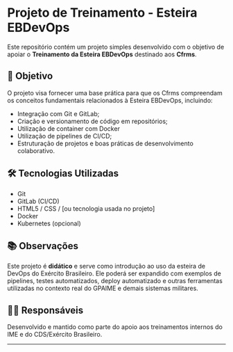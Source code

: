 # Projeto de Treinamento - Esteira EBDevOps

Este repositório contém um projeto simples desenvolvido com o objetivo de apoiar o **Treinamento da Esteira EBDevOps** destinado aos **Cfrms**.

## 📌 Objetivo

O projeto visa fornecer uma base prática para que os Cfrms compreendam os conceitos fundamentais relacionados à Esteira EBDevOps, incluindo:

- Integração com Git e GitLab;
- Criação e versionamento de código em repositórios;
- Utilização de container com Docker
- Utilização de pipelines de CI/CD;
- Estruturação de projetos e boas práticas de desenvolvimento colaborativo.

## 🛠️ Tecnologias Utilizadas

- Git
- GitLab (CI/CD)
- HTML5 / CSS / [ou tecnologia usada no projeto]
- Docker
- Kubernetes (opcional)

## 📚 Observações

Este projeto é **didático** e serve como introdução ao uso da esteira de DevOps do Exército Brasileiro. Ele poderá ser expandido com exemplos de pipelines, testes automatizados, deploy automatizado e outras ferramentas utilizadas no contexto real do GPAIME e demais sistemas militares.

## 👨‍🏫 Responsáveis

Desenvolvido e mantido como parte do apoio aos treinamentos internos do IME e do CDS/Exército Brasileiro.

---
